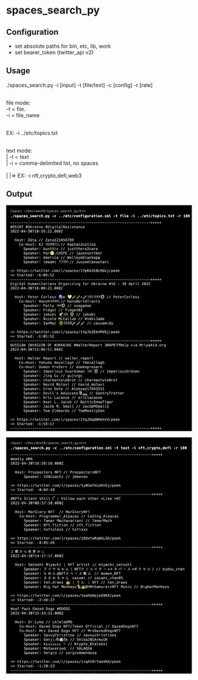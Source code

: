 # spaces_search_py

<p>
</p>

## Configuration
- set absolute paths for bin, etc, lib, work
- set bearer_token (twitter_api v2)

## Usage
<p>./spaces_search.py -i [input] -t [file/text] -c [config] -r [rate] </br></br>

file mode:  </br>
    -t = file. </br>
    -i = file_name </br></br>

  EX: -i ../etc/topics.txt </br></br>
 
text mode: <br>
 |  -t = text </br>
 |  -i = comma-delimited list, no spaces </br></br>
 |
 |=> EX: -i nft,crypto,defi,web3

</p>
  
## Output
<p align="center" width="15%" size="50%">
   <img src="work/spaces_search_py_file_run.png">  
</p>

<p align="center" width="15%" size="50%">
   <img src="work/spaces_search_py_text_run.png">  
</p>

